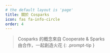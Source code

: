```yaml
---
# the default layout is 'page'
title: 關於 Cosparks
icon: fas fa-info-circle
order: 4
---
```


> Cosparks 的概念來自 Cooperate & Sparks<br/>由合作，一起創造火花
{: .prompt-tip }
